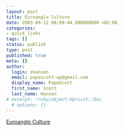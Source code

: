 ```yaml
---
layout: post
title: Euroanglo Culture
date: 2003-09-22 08:09:44.000000000 +02:00
categories:
- quick links
tags: []
status: publish
type: post
published: true
meta: {}
author:
  login: shanson
  email: papascott-wp@gmail.com
  display_name: PapaScott
  first_name: Scott
  last_name: Hanson
# excerpt: !ruby/object:Hpricot::Doc
  # options: {}
---
```

<p><a title="Not here, there ain't enough of 'em" href="http://fistfulofeuros.net/archives/000038.php">Euroanglo Culture</a></p>
